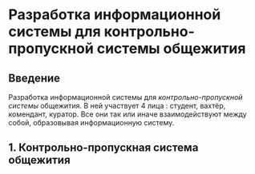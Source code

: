 # Разработка информационной системы для контрольно-пропускной системы общежития

## Введение
 
Разработка информационной системы для _контрольно-пропускной системы_ общежития.
В ней участвует 4 лица : студент, вахтёр, комендант, куратор.
Все они так или иначе взаимодействуют между собой, образовывая информационную систему.

## 1. Контрольно-пропускная система общежития
